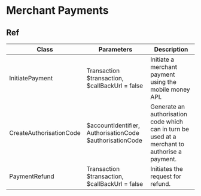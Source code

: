 # Merchant Payments

## Ref

| Class                   | Parameters                                               | Description                                                                                    |
| ----------------------- | -------------------------------------------------------- | ---------------------------------------------------------------------------------------------- |
| InitiatePayment         | Transaction $transaction, $callBackUrl = false           | Initiate a merchant payment using the mobile money API.                                        |
| CreateAuthorisationCode | $accountIdentifier, AuthorisationCode $authorisationCode | Generate an authorisation code which can in turn be used at a merchant to authorise a payment. |
| PaymentRefund           | Transaction $transaction, $callBackUrl = false           | Initiates the request for refund.                                                              |

